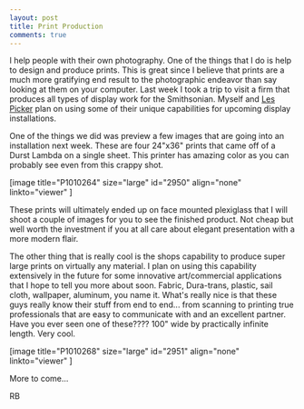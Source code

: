 ```yaml
---
layout: post
title: Print Production
comments: true
---
```

I help people with their own photography. One of the things that I do is help to design and produce prints. This is great since I believe that prints are a much more gratifying end result to the photographic endeavor than say looking at them on your computer. Last week I took a trip to visit a firm that produces all types of display work for the Smithsonian. Myself and <a href="http://blog.lesterpickerphoto.com/">Les Picker</a> plan on using some of their unique capabilities for upcoming display installations.

One of the things we did was preview a few images that are going into an installation next week. These are four 24"x36" prints that came off of a Durst Lambda on a single sheet. This printer has amazing color as you can probably see even from this crappy shot.

[image title="P1010264" size="large" id="2950" align="none" linkto="viewer" ]

These prints will ultimately ended up on face mounted plexiglass that I will shoot a couple of images for you to see the finished product. Not cheap but well worth the investment if you at all care about elegant presentation with a more modern flair.

The other thing that is really cool is the shops capability to produce super large prints on virtually any material. I plan on using this capability extensively in the future for some innovative art/commercial applications that I hope to tell you more about soon. Fabric, Dura-trans, plastic, sail cloth, wallpaper, aluminum, you name it. What's really nice is that these guys really know their stuff from end to end... from scanning to printing true professionals that are easy to communicate with and an excellent partner. Have you ever seen one of these???? 100" wide by practically infinite length. Very cool.

[image title="P1010268" size="large" id="2951" align="none" linkto="viewer" ]

More to come...

RB